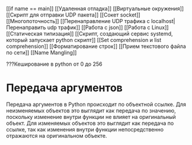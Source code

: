 [[if name == main]]
[[Удаленная отладка]]
[[Виртуальные окружения]]
[[Скрипт для отправки UDP пакета]]
[[Сокет socket]]
[[Многопоточность]]
[[Перенаправление UDP трафика с localhost|Перенаправить udp трафик]]
[[Работа с json]]
[[Работа с Linux]]
[[Статическая типизация]]
[[Скрипт, создающий сервис systemd, который запускает python скрипт]]
[[Set comprehension и list comprehension]]
[[Форматирование строк]]
[[Прием текстового файла по сети]]
[[Name Mangling]]

???Кеширование в python от 0 до 256
# Передача аргументов

Передача аргументов в Python происходит по объектной ссылке. Для неизменяемых объектов это выглядит как передача по значению, поскольку изменение внутри функции не влияет на оригинальный объект. Для изменяемых объектов это выглядит как передача по ссылке, так как изменения внутри функции непосредственно отражаются на оригинальном объекте.

